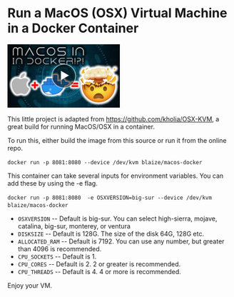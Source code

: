 # Run a MacOS (OSX) Virtual Machine in a Docker Container

[<img src="macos-docker.jpg" width="50%">](https://youtu.be/0imazKABp10)

This little project is adapted from https://github.com/kholia/OSX-KVM, a great build for running MacOS/OSX in a container.

To run this, either build the image from this source or run it from the online repo.

`docker run -p 8081:8080 --device /dev/kvm blaize/macos-docker`

This container can take several inputs for environment variables. You can add these by using the -e flag.

`docker run -p 8081:8080  -e OSXVERSION=big-sur --device /dev/kvm blaize/macos-docker`

* `OSXVERSION` -- Default is big-sur. You can select high-sierra, mojave, catalina, big-sur, monterey, or ventura
* `DISKSIZE` -- Default is 128G. The size of the disk 64G, 128G etc. 
* `ALLOCATED_RAM` -- Default is 7192. You can use any number, but greater than 4096 is recommended.
* `CPU_SOCKETS` -- Default is 1. 
* `CPU_CORES` -- Default is 2. 2 or greater is recommended. 
* `CPU_THREADS` -- Default is 4. 4 or more is recommended.

Enjoy your VM.
